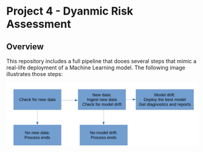 # Project 4 - Dyanmic Risk Assessment

## Overview
This repository includes a full pipeline that dooes several steps that mimic a real-life deployment of a Machine Learning model. The following image illustrates those steps:

![image](img/pipeline.png "Pipeline")